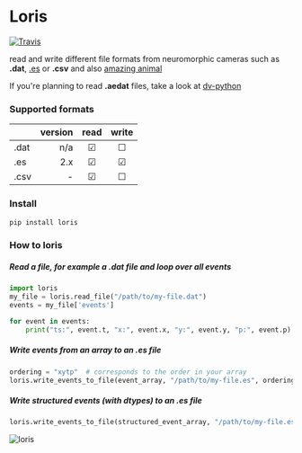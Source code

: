 # Loris
[![Travis](https://img.shields.io/travis/neuromorphic-paris/loris/master.svg?label=Travis%20CI)](https://www.travis-ci.org/neuromorphic-paris/loris)

read and write different file formats from neuromorphic cameras such as **.dat**, [.es](https://github.com/neuromorphic-paris/event_stream) or **.csv** and also [amazing animal](https://giphy.com/search/slow-loris)

If you're planning to read **.aedat** files, take a look at [dv-python](https://gitlab.com/inivation/dv-python)

### Supported formats
|        | version | read    | write   |
|--------|--------:|:-------:|:-------:|
| .dat   | n/a     | &#9745; | &#9744; |
| .es    | 2.x     | &#9745; | &#9745; |
| .csv   | -       | &#9745; | &#9744; |

### Install
~~~python
pip install loris
~~~

### How to loris
##### Read a file, for example a .dat file and loop over all events
~~~python
import loris
my_file = loris.read_file("/path/to/my-file.dat")
events = my_file['events']

for event in events:
    print("ts:", event.t, "x:", event.x, "y:", event.y, "p:", event.p)
~~~

##### Write events from an array to an .es file
~~~python
ordering = "xytp"  # corresponds to the order in your array
loris.write_events_to_file(event_array, "/path/to/my-file.es", ordering)
~~~

##### Write structured events (with dtypes) to an .es file
~~~python
loris.write_events_to_file(structured_event_array, "/path/to/my-file.es")
~~~


![loris](loris.gif "The Loris Banner")
